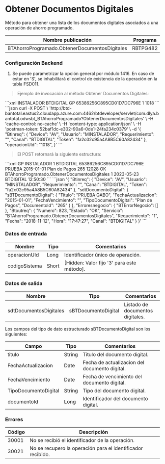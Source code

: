 # Obtener Documentos Digitales 

Método para obtener una lista de los documentos digitales asociados a una operación de ahorro programado. 

Nombre publicación | Programa | Global/País 
--------- | ----------- | ----------- 
BTAhorroProgramado.ObtenerDocumentosDigitales | RBTPG482 | Global 

### Configuración Backend 

1) Se puede parametrizar la opción general por módulo 1416. En caso de estar en 'S', se inhabilitará el control de existencia de la operación en la tabla FSD011. 

> Ejemplo de invocación al método Obtener Documentos Digitales: 

<code-group> 
<code-block title="XML" active> 
```xml 
<soapenv:Envelope xmlns:soapenv="http://schemas.xmlsoap.org/soap/envelope/" xmlns:bts="http://uy.com.dlya.bantotal/BTSOA/"> 
   <soapenv:Header/> 
   <soapenv:Body> 
      <bts:BTAhorroProgramado.ObtenerDocumentosDigitales> 
         <bts:Btinreq> 
            <bts:Usuario>INSTALADOR</bts:Usuario> 
            <bts:Canal>BTDIGITAL</bts:Canal> 
            <bts:Device>GP</bts:Device> 
            <bts:Token>65386256C895CD01D7DC796E</bts:Token> 
            <bts:Requerimiento>1</bts:Requerimiento> 
         </bts:Btinreq> 
         <bts:operacionUId>1018</bts:operacionUId> 
      </bts:BTAhorroProgramado.ObtenerDocumentosDigitales> 
   </soapenv:Body> 
</soapenv:Envelope> 
``` 
</code-block> 

<code-block title="JSON"> 
```json 
curl -X POST \ 
  'http://btd-bantotal.eastus2.cloudapp.azure.com:4462/btdeveloper/servlet/com.dlya.bantotal.odwsbt_BTAhorroProgramado?ObtenerDocumentosDigitales' \ 
  -H 'cache-control: no-cache' \ 
  -H 'content-type: application/json' \ 
  -H 'postman-token: 52baf1dc-e302-90a6-0de1-24fa234c0379' \ 
  -d '{ 
	"Btinreq": { 
		"Device": "AV", 
		"Usuario": "MINSTALADOR", 
		"Requerimiento": "", 
		"Canal": "BTDIGITAL", 
		"Token": "fa2c02c95a4A8B5C60A82434" 
	}, 
	"operacionUId": "1018", 
}' 
``` 
</code-block> 
</code-group> 

> El POST retornará la siguiente estructura: 

<code-group> 
<code-block title="XML" active> 
```xml 
<SOAP-ENV:Envelope xmlns:SOAP-ENV="http://schemas.xmlsoap.org/soap/envelope/" xmlns:xsd="http://www.w3.org/2001/XMLSchema" xmlns:SOAP-ENC="http://schemas.xmlsoap.org/soap/encoding/" xmlns:xsi="http://www.w3.org/2001/XMLSchema-instance"> 
   <SOAP-ENV:Body> 
      <BTAhorroProgramado.ObtenerDocumentosDigitalesResponse xmlns="http://uy.com.dlya.bantotal/BTSOA/"> 
         <Btinreq> 
            <Device>GP</Device> 
            <Usuario>INSTALADOR</Usuario> 
            <Requerimiento>1</Requerimiento> 
            <Canal>BTDIGITAL</Canal> 
            <Token>65386256C895CD01D7DC796E</Token> 
         </Btinreq> 
         <sdtDocumentoDigital> 
            <sBTDocumentoDigital> 
               <Titulo>PRUEBA</Titulo> 
               <FechaActualizacion>2015-01-01</FechaActualizacion> 
               <FechaVencimiento/> 
               <TipoDocumentoDigital>Plan de Pagos</TipoDocumentoDigital> 
               <DocumentoId>265</DocumentoId> 
            </sBTDocumentoDigital> 
         </sdtDocumentoDigital> 
         <Erroresnegocio></Erroresnegocio> 
         <Btoutreq> 
            <Numero>12028</Numero> 
            <Estado>OK</Estado> 
            <Servicio>BTAhorroProgramado.ObtenerDocumentosDigitales</Servicio> 
            <Requerimiento>1</Requerimiento> 
            <Fecha>2023-05-23</Fecha> 
            <Canal>BTDIGITAL</Canal> 
            <Hora>12:50:30</Hora> 
         </Btoutreq> 
      </BTAhorroProgramado.ObtenerDocumentosDigitalesResponse> 
   </SOAP-ENV:Body> 
</SOAP-ENV:Envelope> 
``` 
</code-block> 

<code-block title="JSON"> 
```json 
'{ 
	"Btinreq": { 
		"Device": "AV", 
		"Usuario": "MINSTALADOR", 
		"Requerimiento": "", 
		"Canal": "BTDIGITAL", 
		"Token": "fa2c02c95a4A8B5C60A82434" 
	}, 
    "sdtDocumentoDigital": { 
        "sBTDocumentoDigital": { 
            "Titulo": "PRUEBA GABO", 
            "FechaActualizacion": "2015-01-01", 
            "FechaVencimiento": "", 
            "TipoDocumentoDigital": "Plan de Pagos", 
            "DocumentoId": "265" 
        } 
    }, 
    "Erroresnegocio": { 
        "BTErrorNegocio": [] 
    }, 
    "Btoutreq": { 
        "Numero": 823, 
        "Estado": "OK", 
        "Servicio": "BTAhorroProgramado.ObtenerDocumentosDigitales", 
        "Requerimiento": "1", 
        "Fecha": "2018-11-12", 
        "Hora": "17:47:27", 
        "Canal": "BTDIGITAL" 
    } 
}' 
``` 
</code-block> 
</code-group> 

### Datos de entrada 

Nombre | Tipo | Comentarios 
--------- | ----------- | ----------- 
operacionUId | Long | Identificador único de operación. 
codigoSistema | Short | [Hidden: Valor fijo '3' para este método]. 

### Datos de salida 

Nombre | Tipo | Comentarios 
--------- | ----------- | ----------- 
sdtDocumentosDigitales | sBTDocumentoDigital | Listado de documentos digitales. 

Los campos del tipo de dato estructurado sBTDocumentoDigital son los siguientes: 

Campo | Tipo | Comentarios 
--------- | ----------- | ----------- 
titulo | String | Titulo del documento digital. 
FechaActualizacion | Date | Fecha de actualizacion del documento digital. 
FechaVencimiento | Date | Fecha de vencimiento del documento digital. 
TipoDocumentoDigital | String | Tipo del documento digital. 
documentoId | Long | Identificador del documento digital. 

### Errores 

Código | Descripción 
--------- | ----------- 
30001 | No se recibió el identificador de la operación. 
30021 | No se recupero la operación para el identificador recibido. 

 
